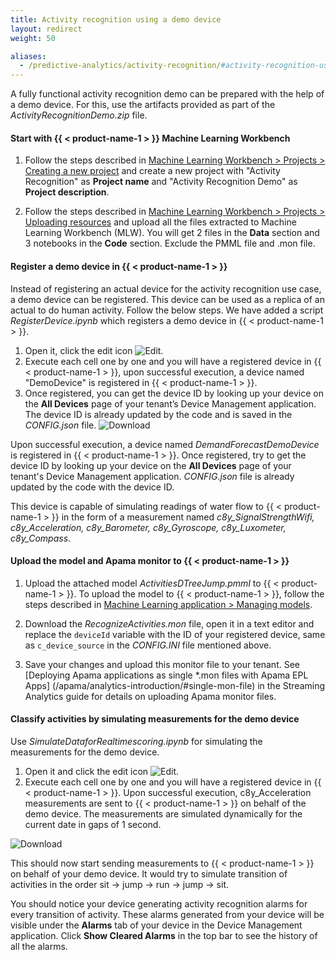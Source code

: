 ```yaml
---
title: Activity recognition using a demo device
layout: redirect
weight: 50

aliases:
  - /predictive-analytics/activity-recognition/#activity-recognition-using-demo-device
---
```


A fully functional activity recognition demo can be prepared with the help of a demo device. 
For this, use the artifacts provided as part of the *ActivityRecognitionDemo.zip* file.

#### Start with {{ < product-name-1 > }} Machine Learning Workbench

1. Follow the steps described in [Machine Learning Workbench > Projects > Creating a new project](/machine-learning/web-app-mlw/#creating-a-new-project) and create a new project with "Activity Recognition" as **Project name** and "Activity Recognition Demo" as **Project description**.

2. Follow the steps described in [Machine Learning Workbench > Projects > Uploading resources](/machine-learning/web-app-mlw/#uploading-resources) and upload all the files extracted to Machine Learning Workbench (MLW). You will get 2 files in the **Data** section and 3 notebooks in the **Code** section. Exclude the PMML file and .mon file.

#### Register a demo device in {{ < product-name-1 > }}

Instead of registering an actual device for the activity recognition use case, a demo device can be registered. This device can be used as a replica of an actual to do human activity. Follow the below steps. We have added a script *RegisterDevice.ipynb* which registers a demo device in {{ < product-name-1 > }}. 

1. Open it, click the edit icon <img src="/images/zementis/mlw-edit-icon.png" alt="Edit" style="display:inline-block; margin:0">.
2. Execute each cell one by one and you will have a registered device in {{ < product-name-1 > }}, upon successful execution, a device named "DemoDevice" is registered in {{ < product-name-1 > }}. 
3. Once registered, you can get the device ID by looking up your device on the **All Devices** page of your tenant’s Device Management application. The device ID is already updated by the code and is saved in the *CONFIG.json* file.
<img src="/images/zementis/ActivityRecognition/screenshot1.PNG" alt="Download" style="display:inline-block; margin:0"> <br>


Upon successful execution, a device named *DemandForecastDemoDevice* is registered in {{ < product-name-1 > }}. Once registered, try to get the device ID by looking up your device on the **All Devices** page of your tenant's Device Management application. *CONFIG.json* file is already updated by the code with the device ID.

This device is capable of simulating readings of water flow to {{ < product-name-1 > }} in the form of a measurement named *c8y_SignalStrengthWifi, c8y_Acceleration, c8y_Barometer, c8y_Gyroscope, c8y_Luxometer, c8y_Compass*.




#### Upload the model and Apama monitor to {{ < product-name-1 > }}

1. Upload the attached model *ActivitiesDTreeJump.pmml* to {{ < product-name-1 > }}. To upload the model to {{ < product-name-1 > }}, follow the steps described in [Machine Learning application > Managing models](/machine-learning/web-app/#managing-models).

2. Download the *RecognizeActivities.mon* file, open it in a text editor and replace the `deviceId` variable with the ID of your registered device, same as `c_device_source` in the *CONFIG.INI* file mentioned above.

3. Save your changes and upload this monitor file to your tenant. See [Deploying Apama applications as single \*.mon files with Apama EPL Apps] (/apama/analytics-introduction/#single-mon-file) in the Streaming Analytics guide for details on uploading Apama monitor files.

#### Classify activities by simulating measurements for the demo device

Use *SimulateDataforRealtimescoring.ipynb* for simulating the measurements for the demo device.

1. Open it and click the edit icon <img src="/images/zementis/mlw-edit-icon.png" alt="Edit" style="display:inline-block; margin:0">.
2. Execute each cell one by one and you will have a registered device in {{ < product-name-1 > }}. Upon successful execution, c8y_Acceleration measurements are sent to {{ < product-name-1 > }} on behalf of the demo device. The measurements are simulated dynamically for the current date in gaps of 1 second.

<img src="/images/zementis/ActivityRecognition/screenshot2.PNG" alt="Download" style="display:inline-block; margin:0">


This should now start sending measurements to {{ < product-name-1 > }} on behalf of your demo device. It would try to simulate transition of activities in the order  sit → jump → run → jump → sit.

You should notice your device generating activity recognition alarms for every transition of activity. These alarms generated from your device will be visible under the **Alarms** tab of your device in the Device Management application. Click **Show Cleared Alarms** in the top bar to see the history of all the alarms.